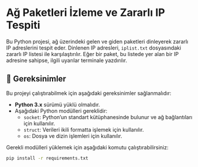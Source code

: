 # Ağ Paketleri İzleme ve Zararlı IP Tespiti

Bu Python projesi, ağ üzerindeki gelen ve giden paketleri dinleyerek zararlı IP adreslerini tespit eder. Dinlenen IP adresleri, `iplist.txt` dosyasındaki zararlı IP listesi ile karşılaştırılır. Eğer bir paket, bu listede yer alan bir IP adresine sahipse, ilgili uyarılar terminale yazdırılır.

## 📌 Gereksinimler

Bu projeyi çalıştırabilmek için aşağıdaki gereksinimler sağlanmalıdır:

- **Python 3.x** sürümü yüklü olmalıdır.
- Aşağıdaki Python modülleri gereklidir:
  - `socket`: Python’un standart kütüphanesinde bulunur ve ağ bağlantıları için kullanılır.
  - `struct`: Verileri ikili formatta işlemek için kullanılır.
  - `os`: Dosya ve dizin işlemleri için kullanılır.

Gerekli modülleri yüklemek için aşağıdaki komutu çalıştırabilirsiniz:

```bash
pip install -r requirements.txt
